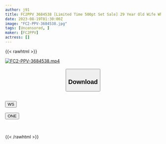 ```yaml
---
author: j91
title: FC2PPV 3684538 [Limited Time 500pt Set Sale] 29 Year Old Wife Who Has No Choice But To Expose Her Body When Card Payment Is Approaching Complete Version
date: 2023-08-19T01:30:00Z
image: "FC2-PPV-3684538.jpg"
tags: [Uncensored, ]
maker: [FC2PPV]
actress: []
---
```



{{< rawhtml >}}

<div class="video" data-videoid="6pfnr3xl736r">
    <a href="javascript:;">
        <img src="https://my.j91.asia/posts/FC2-PPV-3684538/FC2-PPV-3684538.jpg" width="WIDTH" height="HEIGHT" alt="FC2-PPV-3684538.mp4" loading="lazy">
    </a>
</div>

<script type="text/javascript" src="https://j91.asia/asset/on-demand-ws.js"></script>

<br>
  <link rel="stylesheet" href="https://j91.asia/asset/bs5.css">
  
  <center>
  <button class="btn btn-primary" type="button" data-bs-toggle="collapse" data-bs-target=".multi-collapse" aria-expanded="false" aria-controls="multiCollapseExample1 multiCollapseExample2"><h2>Download</h2></button></center>
</p>
<div class="row">
  <div class="col">
    <div class="collapse multi-collapse" id="multiCollapseExample1">
      <div class="card card-body">
	      	      <br>
<div class="buttons">  
<a href="https://wolfstream.tv/v/6pfnr3xl736r"><button class="btn-hover color-3"><i class="fa fa-download"></i> WS</button></a></div>
    </div>
  </div>
</div>
  <div class="col">
    <div class="collapse multi-collapse" id="multiCollapseExample2">
      <div class="card card-body">
	      <br>
<div class="buttons">
    <a href="https://oneupload.to/z73fye8f5jp3"><button class="btn-hover color-9"><i class="fa fa-download"></i> ONE</button></a></div>
<br><br>
      </div>
    </div>
  </div>
</div>

{{< /rawhtml >}}
